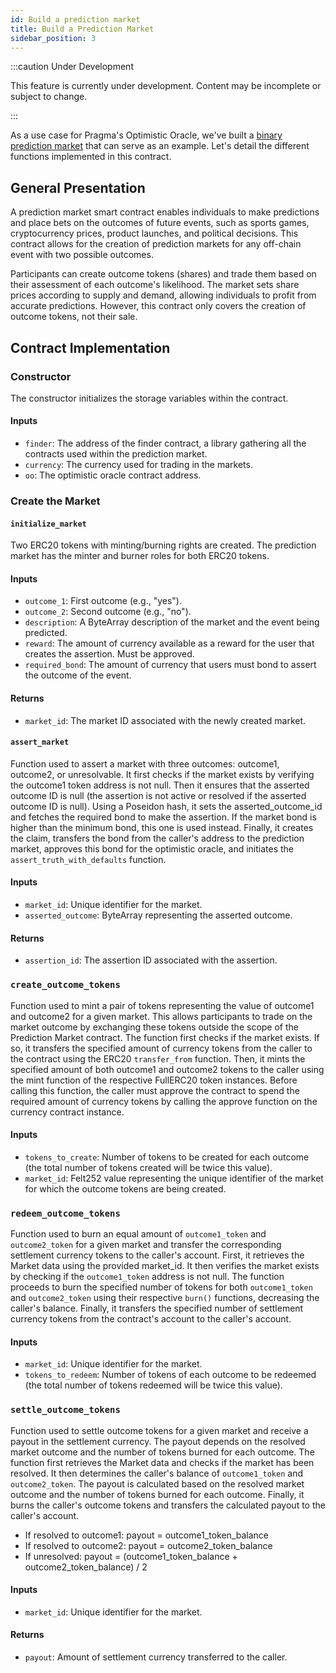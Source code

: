 ```yaml
---
id: Build a prediction market
title: Build a Prediction Market
sidebar_position: 3
---
```



:::caution Under Development

This feature is currently under development. Content may be incomplete or subject to change.

:::

As a use case for Pragma's Optimistic Oracle, we've built a [binary prediction market](https://github.com/astraly-labs/Optimistic-Oracle/blob/main/optimistic_oracle/src/examples/prediction_market.cairo) that can serve as an example. Let's detail the different functions implemented in this contract.

## General Presentation

A prediction market smart contract enables individuals to make predictions and place bets on the outcomes of future events, such as sports games, cryptocurrency prices, product launches, and political decisions. This contract allows for the creation of prediction markets for any off-chain event with two possible outcomes.

Participants can create outcome tokens (shares) and trade them based on their assessment of each outcome's likelihood. The market sets share prices according to supply and demand, allowing individuals to profit from accurate predictions. However, this contract only covers the creation of outcome tokens, not their sale.

## Contract Implementation

### Constructor

The constructor initializes the storage variables within the contract.

#### Inputs

- `finder`: The address of the finder contract, a library gathering all the contracts used within the prediction market.
- `currency`: The currency used for trading in the markets.
- `oo`: The optimistic oracle contract address.

### Create the Market

#### `initialize_market`

Two ERC20 tokens with minting/burning rights are created. The prediction market has the minter and burner roles for both ERC20 tokens.

#### Inputs

- `outcome_1`: First outcome (e.g., "yes").
- `outcome_2`: Second outcome (e.g., "no").
- `description`: A ByteArray description of the market and the event being predicted.
- `reward`: The amount of currency available as a reward for the user that creates the assertion. Must be approved.
- `required_bond`: The amount of currency that users must bond to assert the outcome of the event.

#### Returns

- `market_id`: The market ID associated with the newly created market.

#### `assert_market`

Function used to assert a market with three outcomes: outcome1, outcome2, or unresolvable. It first checks if the market exists by verifying the outcome1 token address is not null. Then it ensures that the asserted outcome ID is null (the assertion is not active or resolved if the asserted outcome ID is null). Using a Poseidon hash, it sets the asserted_outcome_id and fetches the required bond to make the assertion. If the market bond is higher than the minimum bond, this one is used instead. Finally, it creates the claim, transfers the bond from the caller's address to the prediction market, approves this bond for the optimistic oracle, and initiates the `assert_truth_with_defaults` function.

#### Inputs

- `market_id`: Unique identifier for the market.
- `asserted_outcome`: ByteArray representing the asserted outcome.

#### Returns

- `assertion_id`: The assertion ID associated with the assertion.

### `create_outcome_tokens`

Function used to mint a pair of tokens representing the value of outcome1 and outcome2 for a given market. This allows participants to trade on the market outcome by exchanging these tokens outside the scope of the Prediction Market contract. The function first checks if the market exists. If so, it transfers the specified amount of currency tokens from the caller to the contract using the ERC20 `transfer_from` function. Then, it mints the specified amount of both outcome1 and outcome2 tokens to the caller using the mint function of the respective FullERC20 token instances. Before calling this function, the caller must approve the contract to spend the required amount of currency tokens by calling the approve function on the currency contract instance.

#### Inputs

- `tokens_to_create`: Number of tokens to be created for each outcome (the total number of tokens created will be twice this value).
- `market_id`: Felt252 value representing the unique identifier of the market for which the outcome tokens are being created.

### `redeem_outcome_tokens`

Function used to burn an equal amount of `outcome1_token` and `outcome2_token` for a given market and transfer the corresponding settlement currency tokens to the caller's account. First, it retrieves the Market data using the provided market_id. It then verifies the market exists by checking if the `outcome1_token` address is not null. The function proceeds to burn the specified number of tokens for both `outcome1_token` and `outcome2_token` using their respective `burn()` functions, decreasing the caller's balance. Finally, it transfers the specified number of settlement currency tokens from the contract's account to the caller's account.

#### Inputs

- `market_id`: Unique identifier for the market.
- `tokens_to_redeem`: Number of tokens of each outcome to be redeemed (the total number of tokens redeemed will be twice this value).

### `settle_outcome_tokens`

Function used to settle outcome tokens for a given market and receive a payout in the settlement currency. The payout depends on the resolved market outcome and the number of tokens burned for each outcome. The function first retrieves the Market data and checks if the market has been resolved. It then determines the caller's balance of `outcome1_token` and `outcome2_token`. The payout is calculated based on the resolved market outcome and the number of tokens burned for each outcome. Finally, it burns the caller's outcome tokens and transfers the calculated payout to the caller's account.

- If resolved to outcome1: payout = outcome1_token_balance
- If resolved to outcome2: payout = outcome2_token_balance
- If unresolved: payout = (outcome1_token_balance + outcome2_token_balance) / 2

#### Inputs

- `market_id`: Unique identifier for the market.

#### Returns

- `payout`: Amount of settlement currency transferred to the caller.